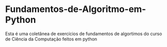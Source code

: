 # Fundamentos-de-Algoritmo-em-Python
 Esta é uma coletânea de exercícios de fundamentos de algortimos do curso de Ciência da Computação feitos em python
